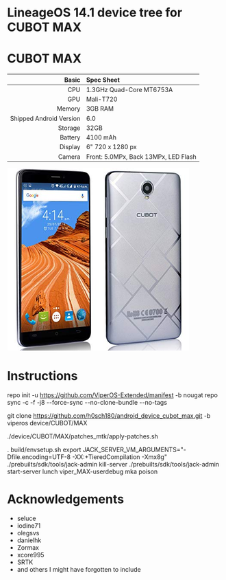 # LineageOS 14.1 device tree for CUBOT MAX

CUBOT MAX
==============

Basic   | Spec Sheet
-------:|:-------------------------
CPU     | 1.3GHz Quad-Core MT6753A
GPU     | Mali-T720
Memory  | 3GB RAM
Shipped Android Version | 6.0
Storage | 32GB
Battery | 4100 mAh
Display | 6" 720 x 1280 px
Camera  | Front: 5.0MPx, Back 13MPx, LED Flash

![DEXP](https://github.com/h0sch180/android_device_cubot_max/blob/master/cubot_max.jpg "Cubot Max")


# Instructions

repo init -u https://github.com/ViperOS-Extended/manifest -b nougat
repo sync -c -f -j8 --force-sync --no-clone-bundle --no-tags

git clone https://github.com/h0sch180/android_device_cubot_max.git -b viperos device/CUBOT/MAX

./device/CUBOT/MAX/patches_mtk/apply-patches.sh

. build/envsetup.sh
export JACK_SERVER_VM_ARGUMENTS="-Dfile.encoding=UTF-8 -XX:+TieredCompilation -Xmx8g"
./prebuilts/sdk/tools/jack-admin kill-server
./prebuilts/sdk/tools/jack-admin start-server
lunch viper_MAX-userdebug
mka poison


# Acknowledgements

* seluce
* iodine71
* olegsvs
* danielhk
* Zormax
* xcore995
* SRTK
* and others I might have forgotten to include

